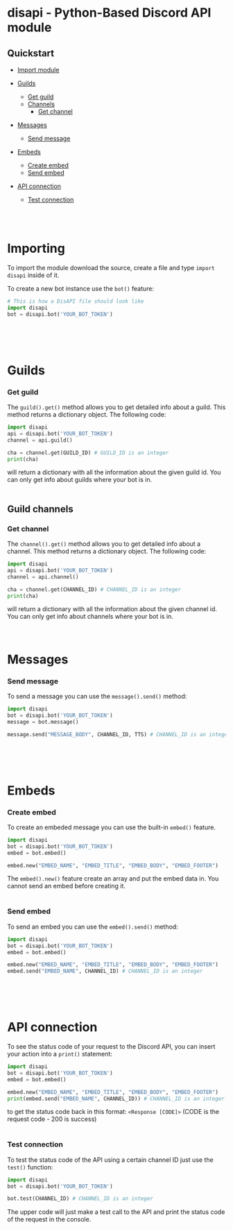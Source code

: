 # disapi - Python-Based Discord API module

## Quickstart

  - [Import module](#importing)
- [Guilds](#guilds)
  - [Get guild](#get-guild)
  - [Channels](#channels)
    - [Get channel](#get-channel)

- [Messages](#messages)
  - [Send message](#send-message)

- [Embeds](#embeds)
  - [Create embed](#create-embed)
  - [Send embed](#send-embed)

- [API connection](#api-connection)
  - [Test connection](#test-connection)
     
<br><br>

# Importing

To import the module download the source, create a file and type `import disapi` inside of it.

To create a new bot instance use the `bot()` feature:
```py
# This is how a DisAPI file should look like
import disapi
bot = disapi.bot('YOUR_BOT_TOKEN')
```

<br><br><br>

# Guilds
### Get guild
The `guild().get()` method allows you to get detailed info about a guild. This method returns a dictionary object. The following code:
```py
import disapi
api = disapi.bot('YOUR_BOT_TOKEN')
channel = api.guild()

cha = channel.get(GUILD_ID) # GUILD_ID is an integer
print(cha)
```
will return a dictionary with all the information about the given guild id.
You can only get info about guilds where your bot is in.
<br><br>

## Guild channels
### Get channel
The `channel().get()` method allows you to get detailed info about a channel. This method returns a dictionary object. The following code:
```py
import disapi
api = disapi.bot('YOUR_BOT_TOKEN')
channel = api.channel()

cha = channel.get(CHANNEL_ID) # CHANNEL_ID is an integer
print(cha)
```
will return a dictionary with all the information about the given channel id.
You can only get info about channels where your bot is in.
<br><br><br>


# Messages
### Send message
To send a message you can use the `message().send()` method:
```py
import disapi
bot = disapi.bot('YOUR_BOT_TOKEN')
message = bot.message()

message.send("MESSAGE_BODY", CHANNEL_ID, TTS) # CHANNEL_ID is an integer and TTS is an optional boolean
```


<br><br><br>

# Embeds

### Create embed

To create an embeded message you can use the built-in `embed()` feature.

```py
import disapi
bot = disapi.bot('YOUR_BOT_TOKEN')
embed = bot.embed()

embed.new("EMBED_NAME", "EMBED_TITLE", "EMBED_BODY", "EMBED_FOOTER")
```

The `embed().new()` feature create an array and put the embed data in. You cannot send an embed before creating it.
<br><br>

### Send embed
To send an embed you can use the `embed().send()`  method:
```py
import disapi
bot = disapi.bot('YOUR_BOT_TOKEN')
embed = bot.embed()

embed.new("EMBED_NAME", "EMBED_TITLE", "EMBED_BODY", "EMBED_FOOTER")
embed.send("EMBED_NAME", CHANNEL_ID) # CHANNEL_ID is an integer
```
<br><br><br>

# API connection
To see the status code of your request to the Discord API, you can insert your action into a `print()` statement:

```py
import disapi
bot = disapi.bot('YOUR_BOT_TOKEN')
embed = bot.embed()

embed.new("EMBED_NAME", "EMBED_TITLE", "EMBED_BODY", "EMBED_FOOTER")
print(embed.send("EMBED_NAME", CHANNEL_ID)) # CHANNEL_ID is an integer
```
to get the status code back in this format:
`<Response [CODE]>` (CODE is the request code - 200 is success)
<br><br>

### Test connection
To test the status code of the API using a certain channel ID just use the `test()` function:

```py
import disapi
bot = disapi.bot('YOUR_BOT_TOKEN')

bot.test(CHANNEL_ID) # CHANNEL_ID is an integer
```
The upper code will just make a test call to the API and print the status code of the request in the console.

